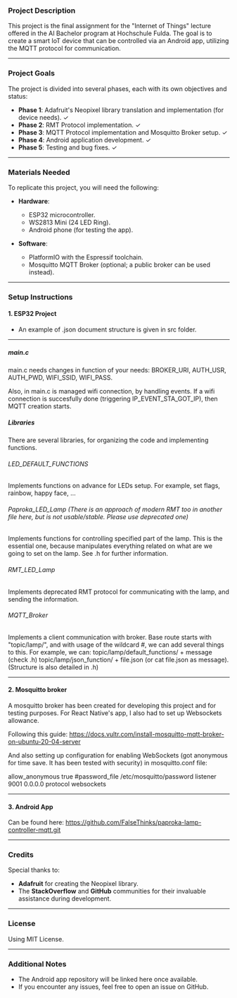 ### Project Description
This project is the final assignment for the "Internet of Things" lecture offered in the AI Bachelor program at Hochschule Fulda. The goal is to create a smart IoT device that can be controlled via an Android app, utilizing the MQTT protocol for communication.

---

### Project Goals
The project is divided into several phases, each with its own objectives and status:

- **Phase 1**: Adafruit's Neopixel library translation and implementation (for device needs). ✓
- **Phase 2**: RMT Protocol implementation. ✓
- **Phase 3**: MQTT Protocol implementation and Mosquitto Broker setup. ✓
- **Phase 4**: Android application development. ✓
- **Phase 5**: Testing and bug fixes. ✓

---

### Materials Needed
To replicate this project, you will need the following:

- **Hardware**:
  - ESP32 microcontroller.
  - WS2813 Mini (24 LED Ring).
  - Android phone (for testing the app).

- **Software**:
  - PlatformIO with the Espressif toolchain.
  - Mosquitto MQTT Broker (optional; a public broker can be used instead).

---

### Setup Instructions
#### 1. ESP32 Project
- An example of .json document structure is given in src folder.
---

##### main.c
main.c needs changes in function of your needs: BROKER_URI, AUTH_USR, AUTH_PWD, WIFI_SSID, WIFI_PASS.


Also, in main.c is managed wifi connection, by handling events. If a wifi connection is succesfully done (triggering IP_EVENT_STA_GOT_IP), then MQTT creation starts.

##### Libraries

There are several libraries, for organizing the code and implementing functions.

###### LED_DEFAULT_FUNCTIONS
Implements functions on advance for LEDs setup. For example, set flags, rainbow, happy face, ...

###### Paproka_LED_Lamp (There is an approach of modern RMT too in another file here, but is not usable/stable. Please use deprecated one)
Implements functions for controlling specified part of the lamp. This is the essential one, because manipulates everything related on what are we going to set on the lamp.
See .h for further information.

###### RMT_LED_Lamp
Implements deprecated RMT protocol for communicating with the lamp, and sending the information.

###### MQTT_Broker
Implements a client communication with broker. Base route starts with "topic/lamp/", and with usage of the wildcard #, we can add several things to this.
For example, we can:
topic/lamp/default_functions/ + message (check .h)
topic/lamp/json_function/ + file.json (or cat file.json as message). (Structure is also detailed in .h)

---

#### 2. Mosquitto broker
A mosquitto broker has been created for developing this project and for testing purposes.
For React Native's app, I also had to set up Websockets allowance.

Following this guide:
https://docs.vultr.com/install-mosquitto-mqtt-broker-on-ubuntu-20-04-server

And also setting up configuration for enabling WebSockets (got anonymous for time save. It has been tested with security) in mosquitto.conf file:

allow_anonymous true
#password_file /etc/mosquitto/password
listener 9001 0.0.0.0
protocol websockets

---

#### 3. Android App
Can be found here: https://github.com/FalseThinks/paproka-lamp-controller-mqtt.git

---

### Credits
Special thanks to:
- **Adafruit** for creating the Neopixel library.
- The **StackOverflow** and **GitHub** communities for their invaluable assistance during development.

---

### License
Using MIT License.

---

### Additional Notes
- The Android app repository will be linked here once available.
- If you encounter any issues, feel free to open an issue on GitHub.
